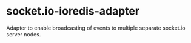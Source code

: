 # socket.io-ioredis-adapter
Adapter to enable broadcasting of events to multiple separate socket.io server nodes.
